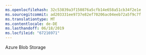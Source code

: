 ```yaml
---
ms.openlocfilehash: 32c53839a3f150876a5cfb14e658a51cb34f2e1e
ms.sourcegitcommit: ad203331ee9737e82ef70206ac04eeb72a5f9c7f
ms.translationtype: MT
ms.contentlocale: de-DE
ms.lasthandoff: 06/18/2019
ms.locfileid: "67216971"
---
```

Azure Blob Storage